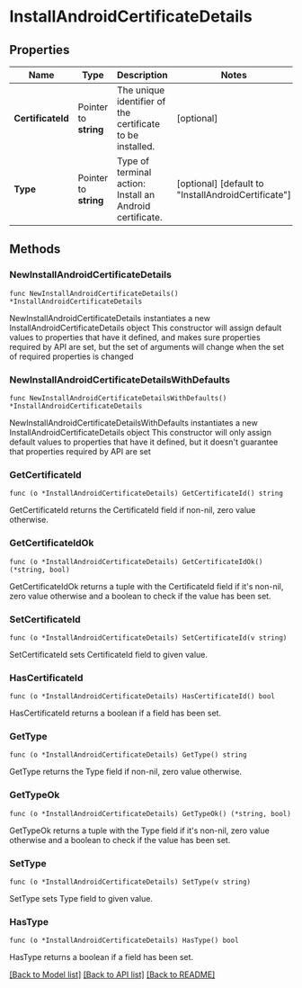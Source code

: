 # InstallAndroidCertificateDetails

## Properties

Name | Type | Description | Notes
------------ | ------------- | ------------- | -------------
**CertificateId** | Pointer to **string** | The unique identifier of the certificate to be installed. | [optional] 
**Type** | Pointer to **string** | Type of terminal action: Install an Android certificate. | [optional] [default to "InstallAndroidCertificate"]

## Methods

### NewInstallAndroidCertificateDetails

`func NewInstallAndroidCertificateDetails() *InstallAndroidCertificateDetails`

NewInstallAndroidCertificateDetails instantiates a new InstallAndroidCertificateDetails object
This constructor will assign default values to properties that have it defined,
and makes sure properties required by API are set, but the set of arguments
will change when the set of required properties is changed

### NewInstallAndroidCertificateDetailsWithDefaults

`func NewInstallAndroidCertificateDetailsWithDefaults() *InstallAndroidCertificateDetails`

NewInstallAndroidCertificateDetailsWithDefaults instantiates a new InstallAndroidCertificateDetails object
This constructor will only assign default values to properties that have it defined,
but it doesn't guarantee that properties required by API are set

### GetCertificateId

`func (o *InstallAndroidCertificateDetails) GetCertificateId() string`

GetCertificateId returns the CertificateId field if non-nil, zero value otherwise.

### GetCertificateIdOk

`func (o *InstallAndroidCertificateDetails) GetCertificateIdOk() (*string, bool)`

GetCertificateIdOk returns a tuple with the CertificateId field if it's non-nil, zero value otherwise
and a boolean to check if the value has been set.

### SetCertificateId

`func (o *InstallAndroidCertificateDetails) SetCertificateId(v string)`

SetCertificateId sets CertificateId field to given value.

### HasCertificateId

`func (o *InstallAndroidCertificateDetails) HasCertificateId() bool`

HasCertificateId returns a boolean if a field has been set.

### GetType

`func (o *InstallAndroidCertificateDetails) GetType() string`

GetType returns the Type field if non-nil, zero value otherwise.

### GetTypeOk

`func (o *InstallAndroidCertificateDetails) GetTypeOk() (*string, bool)`

GetTypeOk returns a tuple with the Type field if it's non-nil, zero value otherwise
and a boolean to check if the value has been set.

### SetType

`func (o *InstallAndroidCertificateDetails) SetType(v string)`

SetType sets Type field to given value.

### HasType

`func (o *InstallAndroidCertificateDetails) HasType() bool`

HasType returns a boolean if a field has been set.


[[Back to Model list]](../README.md#documentation-for-models) [[Back to API list]](../README.md#documentation-for-api-endpoints) [[Back to README]](../README.md)


